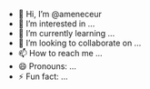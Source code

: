 - 👋 Hi, I’m @ameneceur
- 👀 I’m interested in ...
- 🌱 I’m currently learning ...
- 💞️ I’m looking to collaborate on ...
- 📫 How to reach me ...
- 😄 Pronouns: ...
- ⚡ Fun fact: ...

<!---
ameneceur/ameneceur is a ✨ special ✨ repository because its `README.md` (this file) appears on your GitHub profile.
You can click the Preview link to take a look at your changes.
--->
